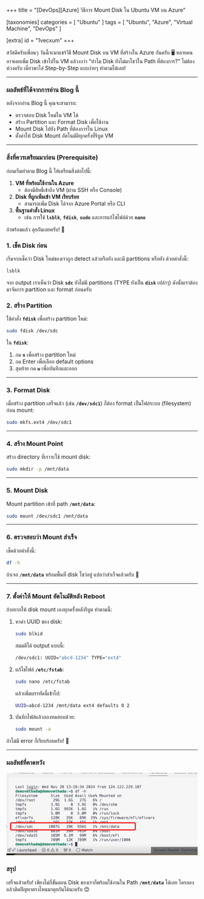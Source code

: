 +++
title = "[DevOps][Azure] วิธีการ Mount Disk ใน Ubuntu VM บน Azure"

[taxonomies]
categories = [ "Ubuntu" ]
tags = [ "Ubuntu", "Azure", "Virtual Machine", "DevOps" ]

[extra]
id = "1vecxum"
+++

สวัสดีครับเพื่อนๆ วันนี้จะมาแชร์วิธี Mount Disk บน VM ที่สร้างใน Azure กันครับ 🖥️ หลายคนอาจเคยเพิ่ม Disk เข้าไปใน VM แล้วงงว่า “ทำไม Disk ยังไม่มาโชว์ใน Path ที่ต้องการ?” ไม่ต้องห่วงครับ เดี๋ยวพาไล่ Step-by-Step แบบง่ายๆ ทำตามได้เลย!

---

### **ผลลัพธ์ที่ได้จากการอ่าน Blog นี้**

หลังจากอ่าน Blog นี้ คุณจะสามารถ:

- ตรวจสอบ Disk ใหม่ใน VM ได้
- สร้าง Partition และ Format Disk เพื่อใช้งาน
- Mount Disk ไปยัง Path ที่ต้องการใน Linux
- ตั้งค่าให้ Disk Mount อัตโนมัติทุกครั้งที่รีบูต VM

---

### **สิ่งที่ควรเตรียมมาก่อน (Prerequisite)**

ก่อนเริ่มทำตาม Blog นี้ ให้เตรียมสิ่งต่อไปนี้:

1. **VM ที่พร้อมใช้งานใน Azure**
    - ต้องมีสิทธิ์เข้าถึง VM (ผ่าน SSH หรือ Console)
2. **Disk ที่ถูกเพิ่มเข้า VM เรียบร้อย**
    - สามารถเพิ่ม Disk ได้จาก Azure Portal หรือ CLI
3. **พื้นฐานคำสั่ง Linux**
    - เช่น การใช้ **`lsblk`**, **`fdisk`**, **`sudo`** และการแก้ไขไฟล์ด้วย **`nano`**

ถ้าพร้อมแล้ว ลุยกันเลยครับ! 🚀

### **1. เช็ค Disk ก่อน**

เริ่มจากเช็คว่า Disk ใหม่ของเราถูก detect แล้วหรือยัง และมี partitions หรือยัง ด้วยคำสั่งนี้:

```bash
lsblk
```

จาก output เราเห็นว่า Disk **`sdc`** ยังไม่มี partitions (TYPE ยังเป็น **`disk`** เปล่าๆ) ดังนั้นเราต้องมาจัดการ partition และ format ก่อนครับ

### **2. สร้าง Partition**

ใช้คำสั่ง **`fdisk`** เพื่อสร้าง partition ใหม่:

```bash
sudo fdisk /dev/sdc

```

ใน **`fdisk`**:

1. กด **`n`** เพื่อสร้าง partition ใหม่
2. กด Enter เพื่อเลือก default options
3. สุดท้าย กด **`w`** เพื่อบันทึกและออก

---

### **3. Format Disk**

เมื่อสร้าง partition เสร็จแล้ว (เช่น **`/dev/sdc1`**) ก็ต้อง format เป็นไฟล์ระบบ (filesystem) ก่อน mount:

```bash
sudo mkfs.ext4 /dev/sdc1
```

---

### **4. สร้าง Mount Point**

สร้าง directory ที่เราจะใช้ mount disk:

```bash
sudo mkdir -p /mnt/data
```

---

### **5. Mount Disk**

Mount partition เข้าที่ path **`/mnt/data`**:

```bash
sudo mount /dev/sdc1 /mnt/data
```

---

### **6. ตรวจสอบว่า Mount สำเร็จ**

เช็คด้วยคำสั่งนี้:

```bash
df -h
```

ถ้าเจอ **`/mnt/data`** พร้อมพื้นที่ disk โชว์อยู่ แปลว่าสำเร็จแล้วครับ 🎉

---

### **7. ตั้งค่าให้ Mount อัตโนมัติหลัง Reboot**

ถ้าอยากให้ disk mount เองทุกครั้งหลังรีบูต ทำตามนี้:

1. หาค่า UUID ของ disk:
    
    ```bash
    sudo blkid
    ```
    
    สมมติได้ output แบบนี้:
    
    ```bash
    /dev/sdc1: UUID="abcd-1234" TYPE="ext4"
    ```
    
2. แก้ไขไฟล์ **`/etc/fstab`**:
    
    ```bash
    sudo nano /etc/fstab
    ```
    
    แล้วเพิ่มบรรทัดนี้เข้าไป:
    
    ```bash
    UUID=abcd-1234 /mnt/data ext4 defaults 0 2
    ```
    
3. บันทึกไฟล์แล้วลองทดสอบด้วย:
    
    ```bash
    sudo mount -a
    ```
    

ถ้าไม่มี error ก็เรียบร้อยครับ! 🎊

---

### ผลลัพธ์ที่คาดหวัง

![Disk Mounted](result.webp)

### **สรุป**

เสร็จแล้วครับ! เพียงไม่กี่ขั้นตอน Disk ของเราก็พร้อมใช้งานใน Path **`/mnt/data`** ได้เลย ใครลองแล้วติดปัญหาตรงไหนมาคุยกันได้นะครับ 😊
